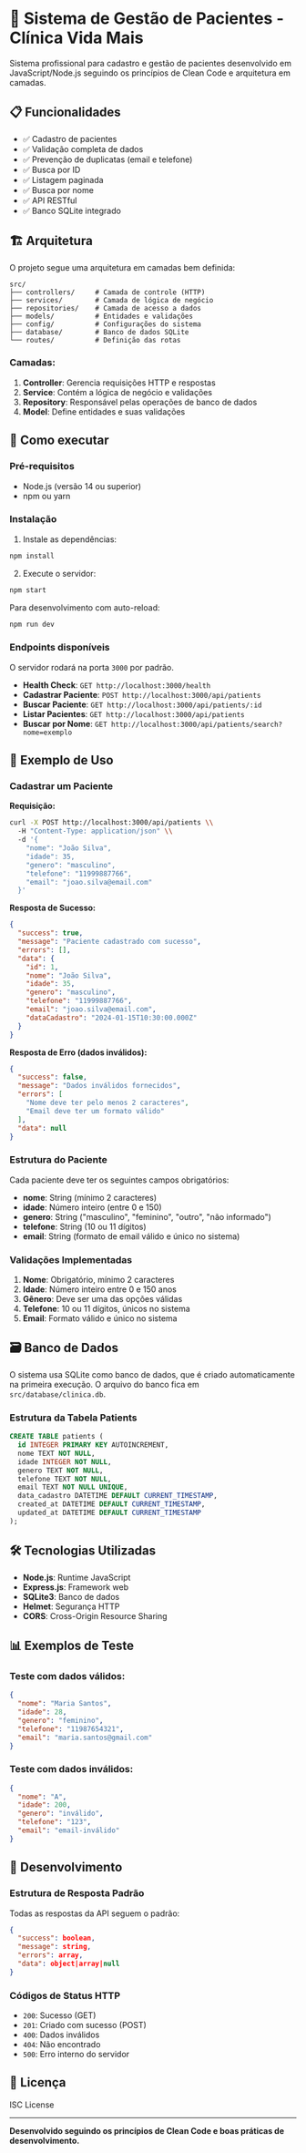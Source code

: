 # 🏥 Sistema de Gestão de Pacientes - Clínica Vida Mais

Sistema profissional para cadastro e gestão de pacientes desenvolvido em JavaScript/Node.js seguindo os princípios de Clean Code e arquitetura em camadas.

## 📋 Funcionalidades

- ✅ Cadastro de pacientes
- ✅ Validação completa de dados
- ✅ Prevenção de duplicatas (email e telefone)
- ✅ Busca por ID
- ✅ Listagem paginada
- ✅ Busca por nome
- ✅ API RESTful
- ✅ Banco SQLite integrado

## 🏗️ Arquitetura

O projeto segue uma arquitetura em camadas bem definida:

```
src/
├── controllers/     # Camada de controle (HTTP)
├── services/        # Camada de lógica de negócio
├── repositories/    # Camada de acesso a dados
├── models/          # Entidades e validações
├── config/          # Configurações do sistema
├── database/        # Banco de dados SQLite
└── routes/          # Definição das rotas
```

### Camadas:

1. **Controller**: Gerencia requisições HTTP e respostas
2. **Service**: Contém a lógica de negócio e validações
3. **Repository**: Responsável pelas operações de banco de dados
4. **Model**: Define entidades e suas validações

## 🚀 Como executar

### Pré-requisitos

- Node.js (versão 14 ou superior)
- npm ou yarn

### Instalação

1. Instale as dependências:
```bash
npm install
```

2. Execute o servidor:
```bash
npm start
```

Para desenvolvimento com auto-reload:
```bash
npm run dev
```

### Endpoints disponíveis

O servidor rodará na porta `3000` por padrão.

- **Health Check**: `GET http://localhost:3000/health`
- **Cadastrar Paciente**: `POST http://localhost:3000/api/patients`
- **Buscar Paciente**: `GET http://localhost:3000/api/patients/:id`
- **Listar Pacientes**: `GET http://localhost:3000/api/patients`
- **Buscar por Nome**: `GET http://localhost:3000/api/patients/search?nome=exemplo`

## 📝 Exemplo de Uso

### Cadastrar um Paciente

**Requisição:**
```bash
curl -X POST http://localhost:3000/api/patients \\
  -H "Content-Type: application/json" \\
  -d '{
    "nome": "João Silva",
    "idade": 35,
    "genero": "masculino",
    "telefone": "11999887766",
    "email": "joao.silva@email.com"
  }'
```

**Resposta de Sucesso:**
```json
{
  "success": true,
  "message": "Paciente cadastrado com sucesso",
  "errors": [],
  "data": {
    "id": 1,
    "nome": "João Silva",
    "idade": 35,
    "genero": "masculino",
    "telefone": "11999887766",
    "email": "joao.silva@email.com",
    "dataCadastro": "2024-01-15T10:30:00.000Z"
  }
}
```

**Resposta de Erro (dados inválidos):**
```json
{
  "success": false,
  "message": "Dados inválidos fornecidos",
  "errors": [
    "Nome deve ter pelo menos 2 caracteres",
    "Email deve ter um formato válido"
  ],
  "data": null
}
```

### Estrutura do Paciente

Cada paciente deve ter os seguintes campos obrigatórios:

- **nome**: String (mínimo 2 caracteres)
- **idade**: Número inteiro (entre 0 e 150)
- **genero**: String ("masculino", "feminino", "outro", "não informado")
- **telefone**: String (10 ou 11 dígitos)
- **email**: String (formato de email válido e único no sistema)

### Validações Implementadas

1. **Nome**: Obrigatório, mínimo 2 caracteres
2. **Idade**: Número inteiro entre 0 e 150 anos
3. **Gênero**: Deve ser uma das opções válidas
4. **Telefone**: 10 ou 11 dígitos, únicos no sistema
5. **Email**: Formato válido e único no sistema

## 🗃️ Banco de Dados

O sistema usa SQLite como banco de dados, que é criado automaticamente na primeira execução. O arquivo do banco fica em `src/database/clinica.db`.

### Estrutura da Tabela Patients

```sql
CREATE TABLE patients (
  id INTEGER PRIMARY KEY AUTOINCREMENT,
  nome TEXT NOT NULL,
  idade INTEGER NOT NULL,
  genero TEXT NOT NULL,
  telefone TEXT NOT NULL,
  email TEXT NOT NULL UNIQUE,
  data_cadastro DATETIME DEFAULT CURRENT_TIMESTAMP,
  created_at DATETIME DEFAULT CURRENT_TIMESTAMP,
  updated_at DATETIME DEFAULT CURRENT_TIMESTAMP
);
```

## 🛠️ Tecnologias Utilizadas

- **Node.js**: Runtime JavaScript
- **Express.js**: Framework web
- **SQLite3**: Banco de dados
- **Helmet**: Segurança HTTP
- **CORS**: Cross-Origin Resource Sharing

## 📊 Exemplos de Teste

### Teste com dados válidos:
```json
{
  "nome": "Maria Santos",
  "idade": 28,
  "genero": "feminino",
  "telefone": "11987654321",
  "email": "maria.santos@gmail.com"
}
```

### Teste com dados inválidos:
```json
{
  "nome": "A",
  "idade": 200,
  "genero": "inválido",
  "telefone": "123",
  "email": "email-inválido"
}
```

## 🔧 Desenvolvimento

### Estrutura de Resposta Padrão

Todas as respostas da API seguem o padrão:

```json
{
  "success": boolean,
  "message": string,
  "errors": array,
  "data": object|array|null
}
```

### Códigos de Status HTTP

- `200`: Sucesso (GET)
- `201`: Criado com sucesso (POST)
- `400`: Dados inválidos
- `404`: Não encontrado
- `500`: Erro interno do servidor

## 📄 Licença

ISC License

---

**Desenvolvido seguindo os princípios de Clean Code e boas práticas de desenvolvimento.**
